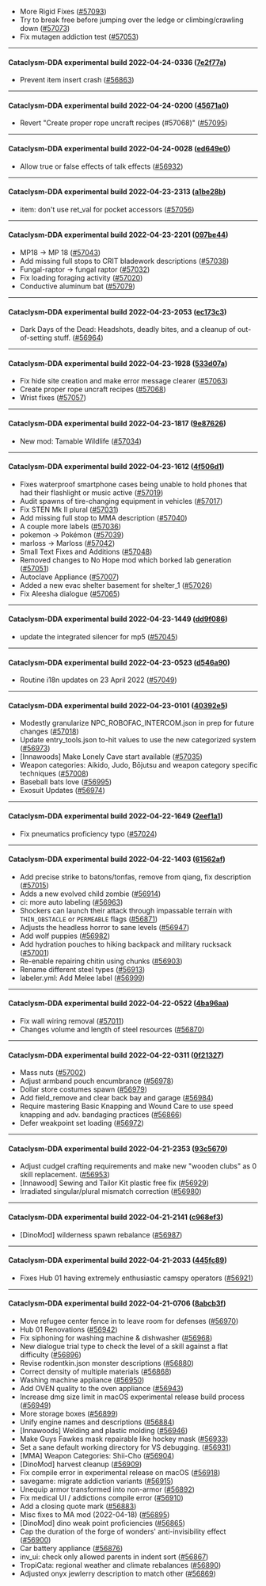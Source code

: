 * More Rigid Fixes ([#57093](https://github.com/CleverRaven/Cataclysm-DDA/pull/57093))
* Try to break free before jumping over the ledge or climbing/crawling down ([#57073](https://github.com/CleverRaven/Cataclysm-DDA/pull/57073))
* Fix mutagen addiction test ([#57053](https://github.com/CleverRaven/Cataclysm-DDA/pull/57053))

---

#### Cataclysm-DDA experimental build 2022-04-24-0336 ([7e2f77a](https://github.com/CleverRaven/Cataclysm-DDA/releases/tag/cdda-experimental-2022-04-24-0336))

* Prevent item insert crash ([#56863](https://github.com/CleverRaven/Cataclysm-DDA/pull/56863))

---

#### Cataclysm-DDA experimental build 2022-04-24-0200 ([45671a0](https://github.com/CleverRaven/Cataclysm-DDA/releases/tag/cdda-experimental-2022-04-24-0200))

* Revert "Create proper rope uncraft recipes (#57068)" ([#57095](https://github.com/CleverRaven/Cataclysm-DDA/pull/57095))

---

#### Cataclysm-DDA experimental build 2022-04-24-0028 ([ed649e0](https://github.com/CleverRaven/Cataclysm-DDA/releases/tag/cdda-experimental-2022-04-24-0028))

* Allow true or false effects of talk effects ([#56932](https://github.com/CleverRaven/Cataclysm-DDA/pull/56932))

---

#### Cataclysm-DDA experimental build 2022-04-23-2313 ([a1be28b](https://github.com/CleverRaven/Cataclysm-DDA/releases/tag/cdda-experimental-2022-04-23-2313))

* item: don't use ret_val for pocket accessors ([#57056](https://github.com/CleverRaven/Cataclysm-DDA/pull/57056))

---

#### Cataclysm-DDA experimental build 2022-04-23-2201 ([097be44](https://github.com/CleverRaven/Cataclysm-DDA/releases/tag/cdda-experimental-2022-04-23-2201))

* MP18 → MP 18 ([#57043](https://github.com/CleverRaven/Cataclysm-DDA/pull/57043))
* Add missing full stops to CRIT bladework descriptions ([#57038](https://github.com/CleverRaven/Cataclysm-DDA/pull/57038))
* Fungal-raptor → fungal raptor ([#57032](https://github.com/CleverRaven/Cataclysm-DDA/pull/57032))
* Fix loading foraging activity ([#57020](https://github.com/CleverRaven/Cataclysm-DDA/pull/57020))
* Conductive aluminum bat ([#57079](https://github.com/CleverRaven/Cataclysm-DDA/pull/57079))

---

#### Cataclysm-DDA experimental build 2022-04-23-2053 ([ec173c3](https://github.com/CleverRaven/Cataclysm-DDA/releases/tag/cdda-experimental-2022-04-23-2053))

* Dark Days of the Dead: Headshots, deadly bites, and a cleanup of out-of-setting stuff. ([#56964](https://github.com/CleverRaven/Cataclysm-DDA/pull/56964))

---

#### Cataclysm-DDA experimental build 2022-04-23-1928 ([533d07a](https://github.com/CleverRaven/Cataclysm-DDA/releases/tag/cdda-experimental-2022-04-23-1928))

* Fix hide site creation and make error message clearer ([#57063](https://github.com/CleverRaven/Cataclysm-DDA/pull/57063))
* Create proper rope uncraft recipes ([#57068](https://github.com/CleverRaven/Cataclysm-DDA/pull/57068))
* Wrist fixes ([#57057](https://github.com/CleverRaven/Cataclysm-DDA/pull/57057))

---

#### Cataclysm-DDA experimental build 2022-04-23-1817 ([9e87626](https://github.com/CleverRaven/Cataclysm-DDA/releases/tag/cdda-experimental-2022-04-23-1817))

* New mod: Tamable Wildlife ([#57034](https://github.com/CleverRaven/Cataclysm-DDA/pull/57034))

---

#### Cataclysm-DDA experimental build 2022-04-23-1612 ([4f506d1](https://github.com/CleverRaven/Cataclysm-DDA/releases/tag/cdda-experimental-2022-04-23-1612))

* Fixes waterproof smartphone cases being unable to hold phones that had their flashlight or music active ([#57019](https://github.com/CleverRaven/Cataclysm-DDA/pull/57019))
* Audit spawns of tire-changing equipment in vehicles ([#57017](https://github.com/CleverRaven/Cataclysm-DDA/pull/57017))
* Fix STEN Mk II plural ([#57031](https://github.com/CleverRaven/Cataclysm-DDA/pull/57031))
* Add missing full stop to MMA description ([#57040](https://github.com/CleverRaven/Cataclysm-DDA/pull/57040))
* A couple more labels ([#57036](https://github.com/CleverRaven/Cataclysm-DDA/pull/57036))
* pokemon → Pokémon ([#57039](https://github.com/CleverRaven/Cataclysm-DDA/pull/57039))
* marloss → Marloss ([#57042](https://github.com/CleverRaven/Cataclysm-DDA/pull/57042))
* Small Text Fixes and Additions ([#57048](https://github.com/CleverRaven/Cataclysm-DDA/pull/57048))
* Removed changes to No Hope mod which borked lab generation ([#57051](https://github.com/CleverRaven/Cataclysm-DDA/pull/57051))
* Autoclave Appliance ([#57007](https://github.com/CleverRaven/Cataclysm-DDA/pull/57007))
* Added a new evac shelter basement for shelter_1 ([#57026](https://github.com/CleverRaven/Cataclysm-DDA/pull/57026))
* Fix Aleesha dialogue ([#57065](https://github.com/CleverRaven/Cataclysm-DDA/pull/57065))

---

#### Cataclysm-DDA experimental build 2022-04-23-1449 ([dd9f086](https://github.com/CleverRaven/Cataclysm-DDA/releases/tag/cdda-experimental-2022-04-23-1449))

* update the integrated silencer for mp5  ([#57045](https://github.com/CleverRaven/Cataclysm-DDA/pull/57045))

---

#### Cataclysm-DDA experimental build 2022-04-23-0523 ([d546a90](https://github.com/CleverRaven/Cataclysm-DDA/releases/tag/cdda-experimental-2022-04-23-0523))

* Routine i18n updates on 23 April 2022 ([#57049](https://github.com/CleverRaven/Cataclysm-DDA/pull/57049))

---

#### Cataclysm-DDA experimental build 2022-04-23-0101 ([40392e5](https://github.com/CleverRaven/Cataclysm-DDA/releases/tag/cdda-experimental-2022-04-23-0101))

* Modestly granularize NPC_ROBOFAC_INTERCOM.json in prep for future changes ([#57018](https://github.com/CleverRaven/Cataclysm-DDA/pull/57018))
* Update entry_tools.json to-hit values to use the new categorized system ([#56973](https://github.com/CleverRaven/Cataclysm-DDA/pull/56973))
* [Innawoods] Make Lonely Cave start available ([#57035](https://github.com/CleverRaven/Cataclysm-DDA/pull/57035))
* Weapon categories: Aikido, Judo, Bōjutsu and weapon category specific techniques ([#57008](https://github.com/CleverRaven/Cataclysm-DDA/pull/57008))
* Baseball bats love ([#56995](https://github.com/CleverRaven/Cataclysm-DDA/pull/56995))
* Exosuit Updates ([#56974](https://github.com/CleverRaven/Cataclysm-DDA/pull/56974))

---

#### Cataclysm-DDA experimental build 2022-04-22-1649 ([2eef1a1](https://github.com/CleverRaven/Cataclysm-DDA/releases/tag/cdda-experimental-2022-04-22-1649))

* Fix pneumatics proficiency typo ([#57024](https://github.com/CleverRaven/Cataclysm-DDA/pull/57024))

---

#### Cataclysm-DDA experimental build 2022-04-22-1403 ([61562af](https://github.com/CleverRaven/Cataclysm-DDA/releases/tag/cdda-experimental-2022-04-22-1403))

* Add precise strike to batons/tonfas, remove from qiang, fix description ([#57015](https://github.com/CleverRaven/Cataclysm-DDA/pull/57015))
* Adds a new evolved child zombie ([#56914](https://github.com/CleverRaven/Cataclysm-DDA/pull/56914))
* ci: more auto labeling ([#56963](https://github.com/CleverRaven/Cataclysm-DDA/pull/56963))
* Shockers can launch their attack through impassable terrain with `THIN_OBSTACLE` or `PERMEABLE` flags ([#56871](https://github.com/CleverRaven/Cataclysm-DDA/pull/56871))
* Adjusts the headless horror to sane levels ([#56947](https://github.com/CleverRaven/Cataclysm-DDA/pull/56947))
* Add wolf puppies ([#56982](https://github.com/CleverRaven/Cataclysm-DDA/pull/56982))
* Add hydration pouches to hiking backpack and military rucksack ([#57001](https://github.com/CleverRaven/Cataclysm-DDA/pull/57001))
* Re-enable repairing chitin using chunks ([#56903](https://github.com/CleverRaven/Cataclysm-DDA/pull/56903))
* Rename different steel types ([#56913](https://github.com/CleverRaven/Cataclysm-DDA/pull/56913))
* labeler.yml: Add Melee label ([#56999](https://github.com/CleverRaven/Cataclysm-DDA/pull/56999))

---

#### Cataclysm-DDA experimental build 2022-04-22-0522 ([4ba96aa](https://github.com/CleverRaven/Cataclysm-DDA/releases/tag/cdda-experimental-2022-04-22-0522))

* Fix wall wiring removal ([#57011](https://github.com/CleverRaven/Cataclysm-DDA/pull/57011))
* Changes volume and length of steel resources ([#56870](https://github.com/CleverRaven/Cataclysm-DDA/pull/56870))

---

#### Cataclysm-DDA experimental build 2022-04-22-0311 ([0f21327](https://github.com/CleverRaven/Cataclysm-DDA/releases/tag/cdda-experimental-2022-04-22-0311))

* Mass nuts ([#57002](https://github.com/CleverRaven/Cataclysm-DDA/pull/57002))
* Adjust armband pouch encumbrance ([#56978](https://github.com/CleverRaven/Cataclysm-DDA/pull/56978))
* Dollar store costumes spawn ([#56979](https://github.com/CleverRaven/Cataclysm-DDA/pull/56979))
* Add field_remove and clear back bay and garage ([#56984](https://github.com/CleverRaven/Cataclysm-DDA/pull/56984))
* Require mastering Basic Knapping and Wound Care to use speed knapping and adv. bandaging practices ([#56866](https://github.com/CleverRaven/Cataclysm-DDA/pull/56866))
* Defer weakpoint set loading ([#56972](https://github.com/CleverRaven/Cataclysm-DDA/pull/56972))

---

#### Cataclysm-DDA experimental build 2022-04-21-2353 ([93c5670](https://github.com/CleverRaven/Cataclysm-DDA/releases/tag/cdda-experimental-2022-04-21-2353))

* Adjust cudgel crafting requirements and make new "wooden clubs" as 0 skill replacement. ([#56953](https://github.com/CleverRaven/Cataclysm-DDA/pull/56953))
* [Innawood] Sewing and Tailor Kit plastic free fix ([#56929](https://github.com/CleverRaven/Cataclysm-DDA/pull/56929))
* Irradiated singular/plural mismatch correction ([#56980](https://github.com/CleverRaven/Cataclysm-DDA/pull/56980))

---

#### Cataclysm-DDA experimental build 2022-04-21-2141 ([c968ef3](https://github.com/CleverRaven/Cataclysm-DDA/releases/tag/cdda-experimental-2022-04-21-2141))

* [DinoMod] wilderness spawn rebalance ([#56987](https://github.com/CleverRaven/Cataclysm-DDA/pull/56987))

---

#### Cataclysm-DDA experimental build 2022-04-21-2033 ([445fc89](https://github.com/CleverRaven/Cataclysm-DDA/releases/tag/cdda-experimental-2022-04-21-2033))

* Fixes Hub 01 having extremely enthusiastic camspy operators ([#56921](https://github.com/CleverRaven/Cataclysm-DDA/pull/56921))

---

#### Cataclysm-DDA experimental build 2022-04-21-0706 ([8abcb3f](https://github.com/CleverRaven/Cataclysm-DDA/releases/tag/cdda-experimental-2022-04-21-0706))

* Move refugee center fence in to leave room for defenses ([#56970](https://github.com/CleverRaven/Cataclysm-DDA/pull/56970))
* Hub 01 Renovations ([#56942](https://github.com/CleverRaven/Cataclysm-DDA/pull/56942))
* Fix siphoning for washing machine & dishwasher ([#56968](https://github.com/CleverRaven/Cataclysm-DDA/pull/56968))
* New dialogue trial type to check the level of a skill against a flat difficulty ([#56896](https://github.com/CleverRaven/Cataclysm-DDA/pull/56896))
* Revise rodentkin.json monster descriptions ([#56880](https://github.com/CleverRaven/Cataclysm-DDA/pull/56880))
* Correct density of multiple materials ([#56868](https://github.com/CleverRaven/Cataclysm-DDA/pull/56868))
* Washing machine appliance ([#56950](https://github.com/CleverRaven/Cataclysm-DDA/pull/56950))
* Add OVEN quality to the oven appliance ([#56943](https://github.com/CleverRaven/Cataclysm-DDA/pull/56943))
* Increase dmg size limit in macOS experimental release build process ([#56949](https://github.com/CleverRaven/Cataclysm-DDA/pull/56949))
* More storage boxes ([#56899](https://github.com/CleverRaven/Cataclysm-DDA/pull/56899))
* Unify engine names and descriptions ([#56884](https://github.com/CleverRaven/Cataclysm-DDA/pull/56884))
* [Innawoods] Welding and plastic molding ([#56946](https://github.com/CleverRaven/Cataclysm-DDA/pull/56946))
* Make Guys Fawkes mask repairable like hockey mask ([#56933](https://github.com/CleverRaven/Cataclysm-DDA/pull/56933))
* Set a sane default working directory for VS debugging. ([#56931](https://github.com/CleverRaven/Cataclysm-DDA/pull/56931))
* [MMA] Weapon Categories: Shii-Cho ([#56904](https://github.com/CleverRaven/Cataclysm-DDA/pull/56904))
* [DinoMod] harvest cleanup ([#56909](https://github.com/CleverRaven/Cataclysm-DDA/pull/56909))
* Fix compile error in experimental release on macOS ([#56918](https://github.com/CleverRaven/Cataclysm-DDA/pull/56918))
* savegame: migrate addiction variants ([#56915](https://github.com/CleverRaven/Cataclysm-DDA/pull/56915))
* Unequip armor transformed into non-armor ([#56892](https://github.com/CleverRaven/Cataclysm-DDA/pull/56892))
* Fix medical UI / addictions compile error ([#56910](https://github.com/CleverRaven/Cataclysm-DDA/pull/56910))
* Add a closing quote mark ([#56883](https://github.com/CleverRaven/Cataclysm-DDA/pull/56883))
* Misc fixes to MA mod (2022-04-18) ([#56895](https://github.com/CleverRaven/Cataclysm-DDA/pull/56895))
* [DinoMod] dino weak point proficiencies ([#56865](https://github.com/CleverRaven/Cataclysm-DDA/pull/56865))
* Cap the duration of the forge of wonders' anti-invisibility effect ([#56900](https://github.com/CleverRaven/Cataclysm-DDA/pull/56900))
* Car battery appliance ([#56876](https://github.com/CleverRaven/Cataclysm-DDA/pull/56876))
* inv_ui: check only allowed parents in indent sort ([#56867](https://github.com/CleverRaven/Cataclysm-DDA/pull/56867))
* TropiCata: regional weather and climate rebalances ([#56890](https://github.com/CleverRaven/Cataclysm-DDA/pull/56890))
* Adjusted onyx jewlerry description to match other ([#56869](https://github.com/CleverRaven/Cataclysm-DDA/pull/56869))
